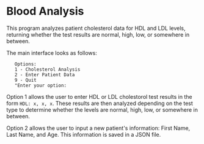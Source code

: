 # Blood Analysis
This program analyzes patient cholesterol data for HDL and LDL levels, returning whether the test results are normal, high, low, or somewhere in between. 

The main interface looks as follows:
```Cholesterol Calculator
   Options:
   1 - Cholesterol Analysis
   2 - Enter Patient Data
   9 - Quit
   "Enter your option:
   ```

Option 1 allows the user to enter HDL or LDL cholestorol test results in the form `HDL: x, x, x`. These results are then analyzed depending on the test type to determine whether the levels are normal, high, low, or somewhere in between. 

Option 2 allows the user to input a new patient's information: First Name, Last Name, and Age. This information is saved in a JSON file.
